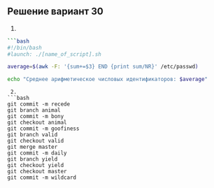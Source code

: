 ## Решение вариант 30 
 1. 
 ```bash
```bash
#!/bin/bash
#launch: ./[name_of_script].sh

average=$(awk -F: '{sum+=$3} END {print sum/NR}' /etc/passwd)

echo "Среднее арифметическое числовых идентификаторов: $average"
``` 
``` 
 2.
```bash
git commit -m recede
git branch animal
git commit -m bony
git checkout animal
git commit -m goofiness
git branch valid
git checkout valid
git merge master
git commit -m daily
git branch yield
git checkout yield
git checkout master
git commit -m wildcard
```